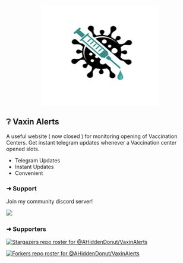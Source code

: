 <p align="center">
    <img src="src/public/images/black-circular.png" width="311.25" height="270"/>
</p>


## **❔ Vaxin Alerts**
A useful website ( now closed ) for monitoring opening of Vaccination Centers. Get instant telegram updates whenever a Vaccination center opened slots.

* Telegram Updates
* Instant Updates
* Convenient 

### ➜ Support
Join my community discord server!

[![](https://i.ibb.co/Y3kq58Z/Untitled.png)](https://discord.gg/cHYWdK5GNt)

### ➜ Supporters
[![Stargazers repo roster for @AHiddenDonut/VaxinAlerts](https://reporoster.com/stars/dark/AHiddenDonut/VaxinAlerts)](https://github.com/AHiddenDonut/VaxinAlerts/stargazers)

[![Forkers repo roster for @AHiddenDonut/VaxinAlerts](https://reporoster.com/forks/dark/AHiddenDonut/VaxinAlerts)](https://github.com/AHiddenDonut/VaxinAlerts/network/members)